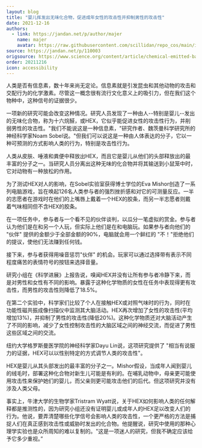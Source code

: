 ```yaml
---
layout: blog
title: "婴儿挥发出无味化合物，促进成年女性的攻击性并抑制男性的攻击性"
date: 2021-12-16
authors:
  - link: https://jandan.net/p/author/majer
    name: majer
    avatar: https://raw.githubusercontent.com/scillidan/repo_cos/main/icon/jin_grey.png
source: https://jandan.net/p/110003
origsource: https://www.science.org/content/article/chemical-emitted-babies-could-make-men-more-docile-women-more-aggressive
order: 20211216
icon: accessibility
---
```


人类是否有信息素，数十年来尚无定论。信息素就是引发昆虫和其他动物的攻击和交配行为的化学激素。尽管这一概念很有流行文化意义上的吸引力，但在我们这个物种中，这种信号的证据很少。

一项新的研究可能会改变这种情况。研究人员发现了一种由人--特别是婴儿--发出的无味化合物，称为十六烷醛，或HEX，它似乎能促进女性的攻击性行为，并削弱男性的攻击性。"我们不能说这是一种信息素，"研究作者、魏茨曼科学研究所的神经科学家Noam Sobel说。"但我们可以说这是一种由人体表达的分子，它以一种可预测的方式影响人类的行为，特别是攻击性行为。

人类从皮肤、唾液和粪便中释放出HEX，而且它是婴儿从他们的头部释放出的最丰富的分子之一。当研究人员分离出这种无味的化合物并将其输送到小鼠笼中时，它对动物有一种放松的作用。

为了测试HEX对人的影响，在Sobel实验室获得博士学位的Eva Mishor创造了一系列电脑游戏，旨在唤起126名人类参与者的强烈挫折感和对它的可测量反应。一半的志愿者在游戏时在他们的上嘴唇上戴着一个HEX的胶条，而另一半志愿者则戴着气味相同但不含HEX的胶条。

在一项任务中，参与者与一个看不见的伙伴谈判，以瓜分一笔虚拟的赏金。参与者认为他们是在和另一个人玩，但实际上他们是在和电脑玩。如果参与者向他们的 "伙伴" 提供的金额少于全部金额的90%，电脑就会用一个鲜红的 "不！"拒绝他们的提议，使他们无法赚到任何钱。

接下来，参与者获得用噪音惩罚"伙伴" 的机会。玩家可以通过选择带有表示不同程度痛苦的表情符号的按钮来选择音量。

研究小组在《科学进展》上报告说，嗅闻HEX并没有让所有参与者冷静下来，而是对男性和女性有不同的影响。暴露于这种化学物质的女性在任务中表现得更有攻击性，而男性的攻击性则降低了18.5%。

在第二个实验中，科学家们比较了个人在接触HEX或对照气味时的行为，同时在功能性磁共振成像扫描仪中监测其大脑活动。HEX再次增加了女性的攻击性(平均增加13%)，并抑制了男性的攻击性(降低20%)。这种化学物质还对大脑活动产生了不同的影响，减少了女性控制攻击性的大脑区域之间的神经交流，而促进了男性这些区域之间的交流。

纽约大学格罗斯曼医学院的神经科学家Dayu Lin说，这项研究提供了 "相当有说服力的证据，HEX可以以性别特定的方式调节人类的攻击性"。

HEX是婴儿从其头部发出的最丰富的分子之一。Mishor假设，当成年人闻到婴儿的绒毛时，部署这种化合物对新生儿可能是有利的。在哺乳动物中，母亲更可能使用攻击性来保护她们的婴儿，而父亲则更可能攻击他们的后代。但这项研究并没有涉及人类父母。

事实上，牛津大学的生物学家Tristram Wyatt说，关于HEX如何影响人类的任何解释都是推测性的，因为研究小组还没有证明婴儿或成年人的HEX足以改变人们的行为。他说，要弄清楚哪些化学信号会影响人类的攻击性，一个更严格的方法是捕捉人们在真正感到攻击性或威胁时发出的化合物。他提醒说，研究中使用的那种心理学实验也是众所周知的难以复制的。"这是一项迷人的研究，但我不确定应该给予它多少重视。”